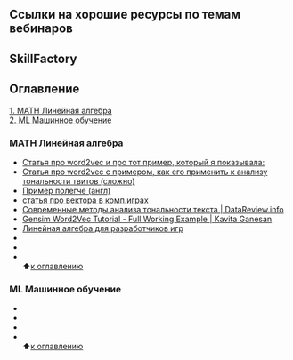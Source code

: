 ## Ссылки на хорошие ресурсы по темам вебинаров
## SkillFactory  

## Оглавление  
[1. MATH Линейная алгебра](https://github.com/alex-sokolov2011/my_study/blob/master/SkillFactory/DST_10/webinars/links_to_resources_of_webinars_topics.md#MATH-Линейная-алгебра)  
[2. ML Машинное обучение](https://github.com/alex-sokolov2011/my_study/blob/master/SkillFactory/DST_10/webinars/links_to_resources_of_webinars_topics.md#ML-Машинное-обучение)  


### MATH Линейная алгебра  
- [Статья про word2vec и про тот пример, который я показывала:](https://habr.com/ru/post/446530/)  
- [Статья про word2vec с примером, как его применить к анализу тональности твитов (сложно)](http://datareview.info/article/sovremennyie-metodyi-analiza-tonalnosti-teksta/)  
- [Пример полегче (англ)](https://kavita-ganesan.com/gensim-word2vec-tutorial-starter-code/#.Xvhjtoouc2w)  
- [статья про вектора в комп.играх](https://habr.com/ru/post/131931/)  
- [Современные методы анализа тональности текста | DataReview.info](http://datareview.info/article/sovremennyie-metodyi-analiza-tonalnosti-teksta/)  
- [Gensim Word2Vec Tutorial - Full Working Example | Kavita Ganesan](https://kavita-ganesan.com/gensim-word2vec-tutorial-starter-code/#.Xvhjtoouc2w)  
- [Линейная алгебра для разработчиков игр](https://habr.com/ru/post/131931/)  
- []()  
- []()  
- []()  
:arrow_up:[к оглавлению](https://github.com/alex-sokolov2011/my_study/blob/master/SkillFactory/DST_10/webinars/links_to_resources_of_webinars_topics.md#Оглавление)  


### ML Машинное обучение  
- []()  
- []()  
- []()  
- []()  
:arrow_up:[к оглавлению](https://github.com/alex-sokolov2011/my_study/blob/master/SkillFactory/DST_10/webinars/links_to_resources_of_webinars_topics.md#Оглавление)  